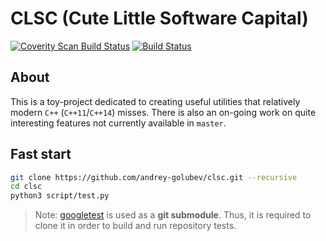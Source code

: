 CLSC (Cute Little Software Capital)
===

[![Coverity Scan Build Status](https://scan.coverity.com/projects/17074/badge.svg)](https://scan.coverity.com/projects/clsc)
[![Build Status](https://travis-ci.com/andrgolubev/clsc.svg?branch=master)](https://travis-ci.com/andrgolubev/clsc)


## About

This is a toy-project dedicated to creating useful utilities that
relatively modern `C++` (`C++11`/`C++14`) misses. There is also an on-going
work on quite interesting features not currently available in `master`.

## Fast start

~~~bash
git clone https://github.com/andrey-golubev/clsc.git --recursive
cd clsc
python3 script/test.py
~~~

> Note: [googletest](https://github.com/google/googletest) is used as a
**git submodule**. Thus, it is required to clone it in order to build and run
repository tests.
